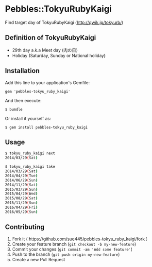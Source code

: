 # Pebbles::TokyuRubyKaigi

Find target day of TokyuRubyKaigi (http://qwik.jp/tokyurb/)

## Definition of TokyuRubyKaigi

* 29th day a.k.a Meet day (肉の日)
* Holiday (Saturday, Sunday or National holiday)

## Installation

Add this line to your application's Gemfile:

    gem 'pebbles-tokyu_ruby_kaigi'

And then execute:

    $ bundle

Or install it yourself as:

    $ gem install pebbles-tokyu_ruby_kaigi

## Usage

```sh
$ tokyu_ruby_kaigi next
2014/03/29(Sat)

$ tokyu_ruby_kaigi take
2014/03/29(Sat)
2014/04/29(Tue)
2014/06/29(Sun)
2014/11/29(Sat)
2015/03/29(Sun)
2015/04/29(Wed)
2015/08/29(Sat)
2015/11/29(Sun)
2016/04/29(Fri)
2016/05/29(Sun)
```

## Contributing

1. Fork it ( https://github.com/sue445/pebbles-tokyu_ruby_kaigi/fork )
2. Create your feature branch (`git checkout -b my-new-feature`)
3. Commit your changes (`git commit -am 'Add some feature'`)
4. Push to the branch (`git push origin my-new-feature`)
5. Create a new Pull Request
